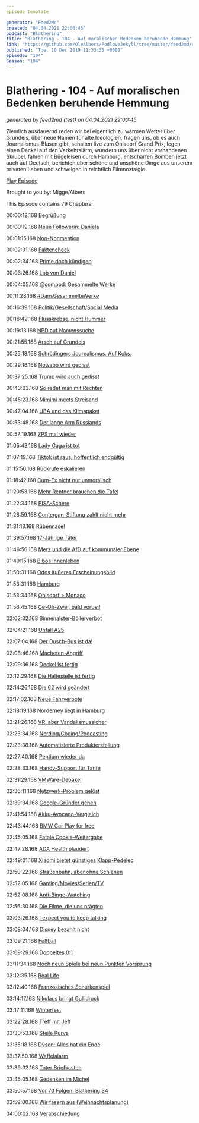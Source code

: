 ```yaml
---
episode template

generator: "Feed2Md"
created: "04.04.2021 22:00:45"
podcast: "Blathering"
title: "Blathering - 104 - Auf moralischen Bedenken beruhende Hemmung"
link: "https://github.com/OleAlbers/PodloveJekyll/tree/master/feed2md/example/export/seasons/4/2019/12/Blathering - 104 - Auf moralischen Bedenken beruhende Hemmung.md"
published: "Tue, 10 Dec 2019 11:33:35 +0000"
episode: "104"
Season: "104"
---
```


# Blathering - 104 - Auf moralischen Bedenken beruhende Hemmung
_generated by feed2md (test) on 04.04.2021 22:00:45_

Ziemlich ausdauernd reden wir bei eigentlich zu warmen Wetter über Grundeis, über neue Namen für alte Ideologien, fragen uns, ob es auch Journalismus-Blasen gibt, schalten live zum Ohlsdorf Grand Prix, legen einen Deckel auf den Verkehrslärm, wundern uns über nicht vorhandenen Skrupel, fahren mit Bügeleisen durch Hamburg, entschärfen Bomben jetzt auch auf Deutsch, berichten über schöne und unschöne Dinge aus unserem privaten Leben und schwelgen in reichtlich Filmnostalgie.

[Play Episode](https://www.blathering.de/podlove/file/1041/s/feed/c/mp3/blathering_104.mp3)

Brought to you by: Migge/Albers

This Episode contains 79 Chapters:


00:00:12.168 [Begrüßung]()

00:00:19.168 [Neue Followerin: Daniela](https://twitter.com/danielasgedanke)

00:01:15.168 [Non-Nonmention](https://sendegate.de/t/der-umgangston-coc-netiquette-forenregeln/9995/3)

00:02:31.168 [Faktencheck]()

00:02:34.168 [Prime doch kündigen](https://de.wikipedia.org/wiki/The_Orville)

00:03:26.168 [Lob von Daniel](https://twitter.com/DieLabertasche/status/1201573511585812480)

00:04:05.168 [@compod: Gesammelte Werke](https://twitter.com/search?q=(from%3Acompod)%20(%40blathering_pod)%20until%3A2019-12-10%20since%3A2019-12-01&src=typed_query&f=live)

00:11:28.168 [#DansGesammelteWerke](https://twitter.com/search?q=(from%3Aevildanwallace)%20(%40blathering_pod)%20until%3A2019-12-10%20since%3A2019-12-01&src=typed_query&f=live)

00:16:39.168 [Politik/Gesellschaft/Social Media]()

00:16:42.168 [Flusskrebse, nicht Hummer](https://www.rbb24.de/studiocottbus/politik/2019/12/cottbus-polizisten-graffito-ende-gelaende-dc-rechte-symbole.html)

00:19:13.168 [NPD auf Namenssuche](https://www.tagesschau.de/investigativ/ndr/npd-neuer-name-101.html)

00:21:55.168 [Arsch auf Grundeis](https://www.n-tv.de/politik/Grundrente-nur-bei-GroKo-Bekenntnis-article21433455.html)

00:25:18.168 [Schrödingers Journalismus. Auf Koks.](https://threadreaderapp.com/thread/1202806927643873280.html)

00:29:16.168 [Nowabo wird gedisst](https://threadreaderapp.com/thread/1202274103803154433.html)

00:37:25.168 [Trump wird auch gedisst](https://www.theguardian.com/us-news/2019/dec/04/trump-describes-trudeau-as-two-faced-over-nato-hot-mic-video)

00:43:03.168 [So redet man mit Rechten](https://twitter.com/berlindirekt/status/1201200679244750849)

00:45:23.168 [Mimimi meets Streisand](https://www.fr.de/frankfurt/afd-frankfurt-geht-gegen-antirassistisches-schild-vor-13271366.html)

00:47:04.168 [UBA und das Klimapaket](https://www.tagesschau.de/inland/umweltbundesamt-studie-101.html)

00:53:48.168 [Der lange Arm Russlands](https://www.tagesschau.de/investigativ/rbb/tiergarten-mord-verdaechtiger-101.html)

00:57:19.168 [ZPS mal wieder](https://twitter.com/KonLex09/status/1203728490685771779)

01:05:43.168 [Lady Gaga ist tot](https://www.tagesschau.de/schlusslicht/schoenste-kuh-lady-gaga-gestorben-101.html)

01:07:19.168 [Tiktok ist raus, hoffentlich endgültig](https://logbuch-netzpolitik.de/lnp323-bekannt-aus-funkloch-und-fernsehen?t=16%3A08)

01:15:56.168 [Rückrufe eskalieren](https://www.tagesschau.de/inland/lebensmittel-127.html)

01:18:42.168 [Cum-Ex nicht nur unmoralisch](https://www.sueddeutsche.de/wirtschaft/cum-ex-strafbar-landgericht-bonn-1.4709489)

01:20:53.168 [Mehr Rentner brauchen die Tafel](https://www.tagesschau.de/inland/tafeln-lebensmittel-101.html)

01:22:34.168 [PISA-Schere](https://www.kuechenstud.io/lagedernation/2019/12/06/ldn168-spd-bundesparteitag-pisa-test-gemeinnuetzigkeit-tiergarten-mord-nato-gipfel-uba-studie-iban-recherche/)

01:28:59.168 [Contergan-Stiftung zahlt nicht mehr](https://www.tagesschau.de/investigativ/ndr/contergan-brasilien-103.html)

01:31:13.168 [Rübennase!](https://twitter.com/wirklichewelt/status/1203430498284003339)

01:39:57.168 [17-Jährige Täter](https://twitter.com/Etjittkeenwood/status/1203754467440627712)

01:46:56.168 [Merz und die AfD auf kommunaler Ebene](https://twitter.com/wathzmann/status/1203340508891897856)

01:49:15.168 [Bibos Innenleben](https://www.sesameworkshop.org/press-room/press-releases/remembering-legendary-puppeteer-caroll-spinney)

01:50:31.168 [Odos äußeres Erscheinungsbild](https://de.wikipedia.org/wiki/Ren%C3%A9_Auberjonois_(Schauspieler))

01:53:31.168 [Hamburg]()

01:53:34.168 [Ohlsdorf > Monaco](https://twitter.com/stammtischphilo/status/1201558082012274688)

01:56:45.168 [Ce-Oh-Zwei, bald vorbei!](https://taz.de/Klimaplan-fuer-Hamburg/!5641601/)

02:02:32.168 [Binnenalster-Böllerverbot](https://twitter.com/PolizeiHamburg/status/1202513609588379648)

02:04:21.168 [Unfall A25](https://www.ndr.de/nachrichten/hamburg/Mehrere-Verletzte-bei-Unfall-auf-der-A25,unfall14208.html)

02:07:04.168 [Der Dusch-Bus ist da!](https://twitter.com/hochbahn/status/1202969955429433345)

02:08:46.168 [Macheten-Angriff](https://www.hamburg1.de/nachrichten/43160/Mann_mit_Machete_angegriffen.html)

02:09:36.168 [Deckel ist fertig](https://www.ardmediathek.de/ndr/player/Y3JpZDovL25kci5kZS9hZDQ5ZjVmMS01MWU4LTRjNjUtOGRlZC05YzZiZmRkZGU5MjM/)

02:12:29.168 [Die Haltestelle ist fertig](https://twitter.com/hochbahn/status/1204025460654583811)

02:14:26.168 [Die 62 wird geändert](https://fink.hamburg/2019/12/hvv-faehrlinie-soll-ausgebaut-werden/)

02:17:02.168 [Neue Fahrverbote](https://www.hamburg1.de/nachrichten/43169/Weitere_Diesel_Fahrverbote_in_Hamburg_moeglich.html)

02:18:19.168 [Norderney liegt in Hamburg](https://www.ardmediathek.de/ndr/player/Y3JpZDovL25kci5kZS9hYWUxMmFjYy04MzhkLTRmZWEtOTAyZC01MzFiOGUwMjUxYzk/)

02:21:26.168 [VR, aber Vandalismussicher](https://www.ndr.de/nachrichten/hamburg/Virtueller-Blick-aus-Hammaburg-Archaeoskop-eroeffnet,archaeoskop100.html)

02:23:34.168 [Nerding/Coding/Podcasting]()

02:23:38.168 [Automatisierte Produkterstellung](https://www.wired.com/story/amazon-auschwitz-christmas-ornaments/)

02:27:40.168 [Pentium wieder da](https://www.golem.de/news/pentium-g3420-intel-verkauft-22-nm-prozessor-von-2013-wieder-1912-145414.html)

02:28:33.168 [Handy-Support für Tante](https://www.lenovo.com/de/de/phones/)

02:31:29.168 [VMWare-Debakel](https://twitter.com/stammtischphilo/status/1202281210355036161)

02:36:11.168 [Netzwerk-Problem gelöst](https://www.deskmodder.de/wiki/index.php/Netzwerkverbindung_-adapter_reparieren_zur%C3%BCcksetzen_Windows_10)

02:39:34.168 [Google-Gründer gehen](https://www.golem.de/news/unternehmensfuehrung-google-gruender-page-und-brin-treten-ab-1912-145338.html)

02:41:54.168 [Akku-Avocado-Vergleich](https://www.tagesspiegel.de/wirtschaft/tesla-akkus-wenn-elf-avocados-umweltschaedlicher-als-eine-e-auto-batterie-sind/25291904.html)

02:43:44.168 [BMW Car Play for free](https://www.golem.de/news/entertainmentsystem-bmw-gibt-das-abomodell-bei-carplay-auf-1912-145366.html)

02:45:05.168 [Fatale Cookie-Weitergabe](https://www.zdnet.de/88374447/hackerone-verliert-vertrauliche-fehlerberichte-seiner-kunden/)

02:47:28.168 [ADA Health plaudert](https://www.golem.de/news/tracking-tk-arbeitet-nicht-mehr-mit-ada-zusammen-1912-145371.html)

02:49:01.168 [Xiaomi bietet günstiges Klapp-Pedelec](https://www.golem.de/news/xiaomi-mi-qicycle-elektroklapprad-soll-380-euro-kosten-1912-145389.html)

02:50:22.168 [Straßenbahn, aber ohne Schienen](https://www.tagesschau.de/ausland/autonome-strassenbahn-103.html)

02:52:05.168 [Gaming/Movies/Serien/TV]()

02:52:08.168 [Anti-Binge-Watching](https://twitter.com/stammtischphilo/status/1201766827564699648)

02:56:30.168 [Die Filme, die uns prägten](https://www.youtube.com/watch?v=KmxU31re22k)

03:03:26.168 [I expect you to keep talking](https://twitter.com/stammtischphilo/status/1203101414031085568)

03:08:04.168 [Disney bezahlt nicht](https://www.golem.de/news/tron-evolution-disney-hat-offenbar-lizenzgebuehren-fuer-securom-nicht-bezahlt-1912-145374.html)

03:09:21.168 [Fußball]()

03:09:29.168 [Doppeltes 0:1](https://www.fcstpauli.com/news/der-fc-st-pauli-verliert-beim-ssv-jahn-regensburg-1920/)

03:11:34.168 [Noch neun Spiele bei neun Punkten Vorsprung](http://www.fussball.de/spieltag/kreisklasse-3-kreisebene-hamburg-kreisklasse-herren-saison1920-hamburg/-/spieltag/21/staffel/027ECCF01800000DVS5489B3VUOI54T7-G#!/)

03:12:35.168 [Real Life]()

03:12:40.168 [Französisches Schurkenspiel](https://books.apple.com/us/book/id1490479786)

03:14:17.168 [Nikolaus bringt Gullidruck](https://www.hamburger-gullidruck.de/)

03:17:11.168 [Winterfest](https://twitter.com/stammtischphilo/status/1203332573356810240)

03:22:28.168 [Treff mit Jeff](https://twitter.com/tmigge/status/1201958884778401792)

03:30:53.168 [Steile Kurve](https://twitter.com/stammtischphilo/status/1201288068512309251)

03:35:18.168 [Dyson: Alles hat ein Ende]()

03:37:50.168 [Waffelalarm](https://twitter.com/tmigge/status/1203307078732976128)

03:39:02.168 [Toter Briefkasten](https://twitter.com/tmigge/status/1202962385784446976)

03:45:05.168 [Gedenken im Michel](https://twitter.com/tmigge/status/1203594998643597313)

03:50:57.168 [Vor 70 Folgen: Blathering 34](https://www.blathering.de/2017/09/blathering-034-reisewarnung-fuer-legoland/)

03:59:00.168 [Wir fasern aus (Weihnachtsplanung)]()

04:00:02.168 [Verabschiedung]()


